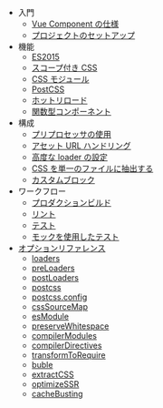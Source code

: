- 入門
  - [Vue Component の仕様](start/spec.md)
  - [プロジェクトのセットアップ](start/setup.md)
- 機能
  - [ES2015](features/es2015.md)
  - [スコープ付き CSS](features/scoped-css.md)
  - [CSS モジュール](features/css-modules.md)
  - [PostCSS](features/postcss.md)
  - [ホットリロード](features/hot-reload.md)
  - [関数型コンポーネント](features/functional.md)
- 構成
  - [プリプロセッサの使用](configurations/pre-processors.md)
  - [アセット URL ハンドリング](configurations/asset-url.md)
  - [高度な loader の設定](configurations/advanced.md)
  - [CSS を単一のファイルに抽出する](configurations/extract-css.md)
  - [カスタムブロック](configurations/custom-blocks.md)
- ワークフロー
  - [プロダクションビルド](workflow/production.md)
  - [リント](workflow/linting.md)
  - [テスト](workflow/testing.md)
  - [モックを使用したテスト](workflow/testing-with-mocks.md)
- [オプションリファレンス](options.md)
  - [loaders](options.md#loaders)
  - [preLoaders](options.md#preloaders)
  - [postLoaders](options.md#postloaders)
  - [postcss](options.md#postcss)
  - [postcss.config](options.md#postcssconfig)
  - [cssSourceMap](options.md#csssourcemap)
  - [esModule](options.md#esmodule)
  - [preserveWhitespace](options.md#preservewhitespace)
  - [compilerModules](options.md#compilermodules)
  - [compilerDirectives](options.md#compilerdirectives)
  - [transformToRequire](options.md#transformtorequire)
  - [buble](options.md#buble)
  - [extractCSS](options.md#extractcss)
  - [optimizeSSR](options.md#optimizessr)
  - [cacheBusting](options.md#cachebusting)
